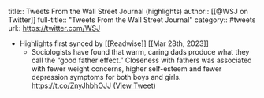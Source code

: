 title:: Tweets From the Wall Street Journal (highlights)
author:: [[@WSJ on Twitter]]
full-title:: "Tweets From the Wall Street Journal"
category:: #tweets
url:: https://twitter.com/WSJ

- Highlights first synced by [[Readwise]] [[Mar 28th, 2023]]
	- Sociologists have found that warm, caring dads produce what they call the “good father effect.” Closeness with fathers was associated with fewer weight concerns, higher self-esteem and fewer depression symptoms for both boys and girls. https://t.co/ZnyJhbhOJJ ([View Tweet](https://twitter.com/WSJ/status/1640247317524627456))